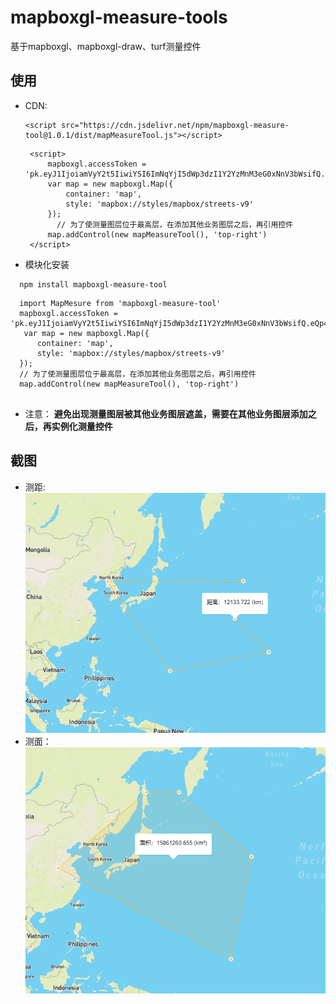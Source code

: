 # mapboxgl-measure-tools
基于mapboxgl、mapboxgl-draw、turf测量控件

## 使用
 - CDN:
   ```
   <script src="https://cdn.jsdelivr.net/npm/mapboxgl-measure-tool@1.0.1/dist/mapMeasureTool.js"></script>
   ```
  
   ``` 
    <script>
        mapboxgl.accessToken = 'pk.eyJ1IjoiamVyY2t5IiwiYSI6ImNqYjI5dWp3dzI1Y2YzMnM3eG0xNnV3bWsifQ.eQp4goc9Ng8SuEZcdgNJ_g';
        var map = new mapboxgl.Map({
            container: 'map',
            style: 'mapbox://styles/mapbox/streets-v9'
        });
          // 为了使测量图层位于最高层，在添加其他业务图层之后，再引用控件
        map.addControl(new mapMeasureTool(), 'top-right')
    </script>
   ```
  - 模块化安装
   ```
     npm install mapboxgl-measure-tool
   ```
   ```
     import MapMesure from 'mapboxgl-measure-tool'
     mapboxgl.accessToken = 'pk.eyJ1IjoiamVyY2t5IiwiYSI6ImNqYjI5dWp3dzI1Y2YzMnM3eG0xNnV3bWsifQ.eQp4goc9Ng8SuEZcdgNJ_g';
      var map = new mapboxgl.Map({
         container: 'map',
         style: 'mapbox://styles/mapbox/streets-v9'
     });
     // 为了使测量图层位于最高层，在添加其他业务图层之后，再引用控件
     map.addControl(new mapMeasureTool(), 'top-right')
             
   ```
   - 注意： **避免出现测量图层被其他业务图层遮盖，需要在其他业务图层添加之后，再实例化测量控件**
   
   
## 截图
  - 测距:   
  ![](./assets/line.png)
  - 测面：   
  ![](./assets/area.png)
  
 
   